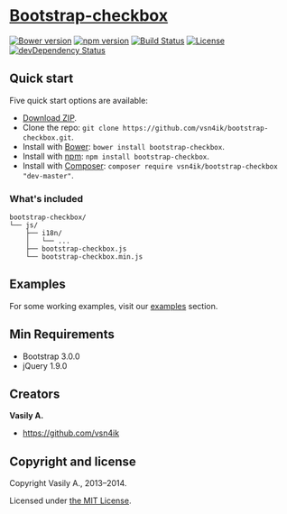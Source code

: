 # [Bootstrap-checkbox](http://vsn4ik.github.io/bootstrap-checkbox)

[![Bower version](https://badge.fury.io/bo/bootstrap-checkbox.svg)](http://badge.fury.io/bo/bootstrap-checkbox)
[![npm version](https://badge.fury.io/js/bootstrap-checkbox.svg)](http://badge.fury.io/js/bootstrap-checkbox)
[![Build Status](https://travis-ci.org/vsn4ik/bootstrap-checkbox.svg)](https://travis-ci.org/vsn4ik/bootstrap-checkbox)
[![License](https://img.shields.io/badge/license-MIT-brightgreen.svg)](LICENSE)
[![devDependency Status](https://david-dm.org/vsn4ik/bootstrap-checkbox/dev-status.svg)](https://david-dm.org/vsn4ik/bootstrap-checkbox#info=devDependencies)


## Quick start

Five quick start options are available:

- [Download ZIP](https://github.com/vsn4ik/bootstrap-checkbox/archive/master.zip "Download Bootstrap-checkbox").
- Clone the repo: `git clone https://github.com/vsn4ik/bootstrap-checkbox.git`.
- Install with [Bower](http://bower.io): `bower install bootstrap-checkbox`.
- Install with [npm](https://www.npmjs.org): `npm install bootstrap-checkbox`.
- Install with [Composer](https://getcomposer.org): `composer require vsn4ik/bootstrap-checkbox "dev-master"`.

### What's included

```
bootstrap-checkbox/
└── js/
    ├── i18n/
    │   └── ...
    ├── bootstrap-checkbox.js
    └── bootstrap-checkbox.min.js
```


## Examples

For some working examples, visit our [examples](http://vsn4ik.github.io/bootstrap-checkbox/#examples) section.


## Min Requirements

- Bootstrap 3.0.0
- jQuery 1.9.0


## Creators

**Vasily A.**

+ <https://github.com/vsn4ik>


## Copyright and license

Copyright Vasily A., 2013&ndash;2014.

Licensed under [the MIT License](LICENSE).
